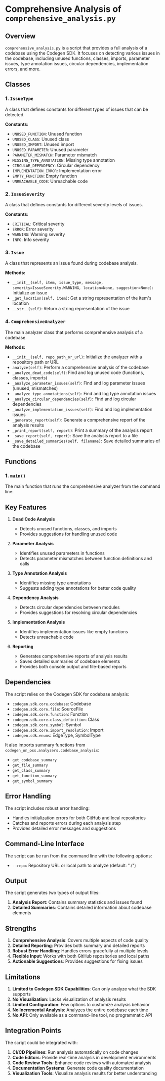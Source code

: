 # Comprehensive Analysis of `comprehensive_analysis.py`

## Overview
`comprehensive_analysis.py` is a script that provides a full analysis of a codebase using the Codegen SDK. It focuses on detecting various issues in the codebase, including unused functions, classes, imports, parameter issues, type annotation issues, circular dependencies, implementation errors, and more.

## Classes

### 1. `IssueType`
A class that defines constants for different types of issues that can be detected.

**Constants:**
- `UNUSED_FUNCTION`: Unused function
- `UNUSED_CLASS`: Unused class
- `UNUSED_IMPORT`: Unused import
- `UNUSED_PARAMETER`: Unused parameter
- `PARAMETER_MISMATCH`: Parameter mismatch
- `MISSING_TYPE_ANNOTATION`: Missing type annotation
- `CIRCULAR_DEPENDENCY`: Circular dependency
- `IMPLEMENTATION_ERROR`: Implementation error
- `EMPTY_FUNCTION`: Empty function
- `UNREACHABLE_CODE`: Unreachable code

### 2. `IssueSeverity`
A class that defines constants for different severity levels of issues.

**Constants:**
- `CRITICAL`: Critical severity
- `ERROR`: Error severity
- `WARNING`: Warning severity
- `INFO`: Info severity

### 3. `Issue`
A class that represents an issue found during codebase analysis.

**Methods:**
- `__init__(self, item, issue_type, message, severity=IssueSeverity.WARNING, location=None, suggestion=None)`: Initialize an issue
- `_get_location(self, item)`: Get a string representation of the item's location
- `__str__(self)`: Return a string representation of the issue

### 4. `ComprehensiveAnalyzer`
The main analyzer class that performs comprehensive analysis of a codebase.

**Methods:**
- `__init__(self, repo_path_or_url)`: Initialize the analyzer with a repository path or URL
- `analyze(self)`: Perform a comprehensive analysis of the codebase
- `_analyze_dead_code(self)`: Find and log unused code (functions, classes, imports)
- `_analyze_parameter_issues(self)`: Find and log parameter issues (unused, mismatches)
- `_analyze_type_annotations(self)`: Find and log type annotation issues
- `_analyze_circular_dependencies(self)`: Find and log circular dependencies
- `_analyze_implementation_issues(self)`: Find and log implementation issues
- `_generate_report(self)`: Generate a comprehensive report of the analysis results
- `_print_report(self, report)`: Print a summary of the analysis report
- `_save_report(self, report)`: Save the analysis report to a file
- `_save_detailed_summaries(self, filename)`: Save detailed summaries of the codebase

## Functions

### 1. `main()`
The main function that runs the comprehensive analyzer from the command line.

## Key Features

1. **Dead Code Analysis**
   - Detects unused functions, classes, and imports
   - Provides suggestions for handling unused code

2. **Parameter Analysis**
   - Identifies unused parameters in functions
   - Detects parameter mismatches between function definitions and calls

3. **Type Annotation Analysis**
   - Identifies missing type annotations
   - Suggests adding type annotations for better code quality

4. **Dependency Analysis**
   - Detects circular dependencies between modules
   - Provides suggestions for resolving circular dependencies

5. **Implementation Analysis**
   - Identifies implementation issues like empty functions
   - Detects unreachable code

6. **Reporting**
   - Generates comprehensive reports of analysis results
   - Saves detailed summaries of codebase elements
   - Provides both console output and file-based reports

## Dependencies

The script relies on the Codegen SDK for codebase analysis:
- `codegen.sdk.core.codebase`: Codebase
- `codegen.sdk.core.file`: SourceFile
- `codegen.sdk.core.function`: Function
- `codegen.sdk.core.class_definition`: Class
- `codegen.sdk.core.symbol`: Symbol
- `codegen.sdk.core.import_resolution`: Import
- `codegen.sdk.enums`: EdgeType, SymbolType

It also imports summary functions from `codegen_on_oss.analyzers.codebase_analysis`:
- `get_codebase_summary`
- `get_file_summary`
- `get_class_summary`
- `get_function_summary`
- `get_symbol_summary`

## Error Handling

The script includes robust error handling:
- Handles initialization errors for both GitHub and local repositories
- Catches and reports errors during each analysis step
- Provides detailed error messages and suggestions

## Command-Line Interface

The script can be run from the command line with the following options:
- `--repo`: Repository URL or local path to analyze (default: "./")

## Output

The script generates two types of output files:
1. **Analysis Report**: Contains summary statistics and issues found
2. **Detailed Summaries**: Contains detailed information about codebase elements

## Strengths

1. **Comprehensive Analysis**: Covers multiple aspects of code quality
2. **Detailed Reporting**: Provides both summary and detailed reports
3. **Robust Error Handling**: Handles errors gracefully at multiple levels
4. **Flexible Input**: Works with both GitHub repositories and local paths
5. **Actionable Suggestions**: Provides suggestions for fixing issues

## Limitations

1. **Limited to Codegen SDK Capabilities**: Can only analyze what the SDK supports
2. **No Visualization**: Lacks visualization of analysis results
3. **Limited Configuration**: Few options to customize analysis behavior
4. **No Incremental Analysis**: Analyzes the entire codebase each time
5. **No API**: Only available as a command-line tool, no programmatic API

## Integration Points

The script could be integrated with:
1. **CI/CD Pipelines**: Run analysis automatically on code changes
2. **Code Editors**: Provide real-time analysis in development environments
3. **Code Review Tools**: Enhance code reviews with automated analysis
4. **Documentation Systems**: Generate code quality documentation
5. **Visualization Tools**: Visualize analysis results for better understanding

